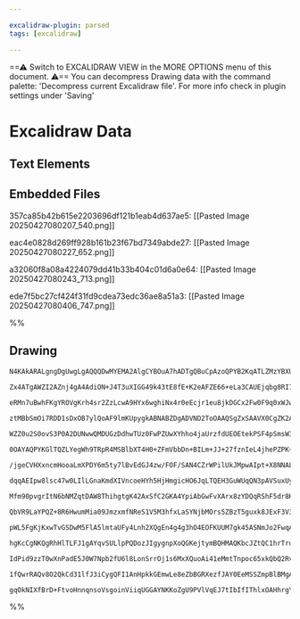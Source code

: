 ```yaml
---

excalidraw-plugin: parsed
tags: [excalidraw]

---
```

==⚠  Switch to EXCALIDRAW VIEW in the MORE OPTIONS menu of this document. ⚠== You can decompress Drawing data with the command palette: 'Decompress current Excalidraw file'. For more info check in plugin settings under 'Saving'


# Excalidraw Data

## Text Elements
## Embedded Files
357ca85b42b615e2203696df121b1eab4d637ae5: [[Pasted Image 20250427080207_540.png]]

eac4e0828d269ff928b161b23f67bd7349abde27: [[Pasted Image 20250427080227_652.png]]

a32060f8a08a4224079dd41b33b404c01d6a0e64: [[Pasted Image 20250427080243_713.png]]

ede7f5bc27cf424f31fd9cdea73edc36ae8a51a3: [[Pasted Image 20250427080406_747.png]]

%%
## Drawing
```compressed-json
N4KAkARALgngDgUwgLgAQQQDwMYEMA2AlgCYBOuA7hADTgQBuCpAzoQPYB2KqATLZMzYBXUtiRoIACyhQ4zZAHoFAc0JRJQgEYA6bGwC2CgF7N6hbEcK4OCtptbErHALRY8RMpWdx8Q1TdIEfARcZgRmBShcZQUebQBGAAYEmjoghH0EDihmbgBtcDBQMBKIEm4IAAkAUQAtTWwAdWCAEUkAfQAZAGEANnaADUwAKQHnTVSSyFhECsJ9aKR+Usxu

Zx4ATgAWZI2AZnj4gA4AdiON+J4T3uXIGG49k43tE8fE+K2eAFZE66+eLa3CAUEjqbg8RI7IGSBCEZTSbgnE7xIHWZTBbiJIHMKCkNgAawQ3TY+DYpAquOszDguEC2UmpU0uGw+OUeKEHGIxNJ5IklI41NpWSgDMgADNCPh8ABlWAYiSCDyiiA4vGExqgyTg7G4gkIWUweXoRXlIHs+EccK5NAowqQNg07Bqe42xJYu0QNnCOAASWI1tQeQAukCx

eRMn7uBwhFKgYROVgKrh4sr2ZzLcwA9HYx6wghiNx4r0eEcjr1eu8jkDGCx2Fw0F9q0xWJwAHKcMSFxJHPaJL7lvZVj2EZgtdJQfPcMUEMJAzTCTnVYKZbJZmP4IFCODEXATgs2k5bL4nL5fA5fIsbIFEDj4qPr69sFmTtDT/Cz3NRKBCAMQRCc+NlGVCVgkjCQ9mPPAji+TRPk0Xp4i+BAeAhPZeg2XpiDFS54k0eIQlg4hekeXAEC+ZVmHccRA

ztMBbSmOi7RDD1sDxOB7ylQoAF9lmKUpygkABNABZDgADVND2ToOAAQSgZxSAAVX0CgZK2AAFTQeEIZUZmosoFmUJYPVWNBnFLL5tD2Qcji2S8NjLDCgRdVA0N6bQUPiQcNm+X5en+QEPRBYgwTQVDGw9GE4QRNBrhuD00SNd0phVXVCW5MkKXIAUaTpEU52ZVk0y5ElMr5bLBTy4DJRlOV9JNAsdTVBANRCrUwqavUDSNFUSVND1zUkDMA3o0oH

WZZ0u2S0ovS3P0A2DUNwwQMDUGzDdhwTUz0FwPZUwXYhho4jaUrzfdUEOEtekPSF4pSmsW3rVAtkC+7mzrdsOE7G1LmI85jj4YdR3HF9UDfD8UvnDliCXDJhTXHMUq3Hc90LQ9j1Pay9i2E9r3jO80HWx9n3O8GEB1Xcfwqf9HA4IDQ0lFbzowZktgQbsS2IHh0LFMUfKOPCEK0vYxWuzRiFeLYNlwcXkJOCiqPyWjRpKeImKBViHWO7jeOHZmiU

0OAYAQPYKGlTQZLYegWh9TRpR4MSBlbXT4H0+ZFmVbbDn+BILm+JJ+27fznIeL4jhePZPK+LZrv7bYgWC0LeESQdoVheERVi9DUTppLOvS0reXQflKuFZUmRZWbOQyovoAq3Ky4ZqVuvqvrGs/ZrWqTwHTrS/U6oqBr9r8IarULIFxqdWApqBWbfX9fJmJSsNcAjc6ic24hEwkXByLNA6jsJh9cwQUHD25xJubLJta04bhTxvx7Pu+i6LnLV5sZ7

/jgeCVHXxncmHooaLmXPDY6m5ty7lBvEdGJ4zw/FOF/SAN4CZrWPilUkJMpwAIpt+X8NNALVVAszXaEIKxiiOLgbsuBPgAl+BsYgxA7KST2LBSE2B3hESoQgXoWwFYEGogUBiKtGJTCXqUTW7Ej6cRKDxQofFIACXQM4Qg/khA8E0NhXARgABWAAVCg6FMAACFWx7HYkCPScxDLGRSttdYGxEjuQuHZHsFwnhSxDj9fy2gLxHF+P4+I+wEKvVKIn

dqqAEIpw8lsc47w0LIlLGnaKmdXIVncoeHYh5HjHmgicHO6JqLTQEH3GuWUqQN3pAVSuxUynlQqUKKpHoQK1UNK3JU+cWqam1B3LqA8FRt2HhaMeNoJ6Okmq6Ypnp2TzwWuI8Uy1VobxSvGLe20IC4COMPdMIy0GI1KGdQsdlEJlg+HdUoD06xHNCZAS5bYOzUQhNsI4AJfpxh/ggP+YMcFAIOrDFcORwEemRlA86MCjxwJer2D4eNbxAowU+Qkp

Mfm90pvgrItN6bNMZqtDAW8ThihgtgK42AxSfC2GKA4YpiAbGwFvXArx8zYDQqRShF5dr8KNEIqYIi1ZiI1mxbWsjdYrOZsMbAOiACOnQXrCXwGKZw6wABKUANikGIAAeUwBql2swJDuyMp7NYJYfIvCcX2GOpwIopRcs4HG4d/b7EvmhI4RYbnAm6WFSEWxtBuj9f6v1SCpDpxiqgfxUzEpFM6XU4u9dGn5SAYVKuJUeTlJyvGohrSepD06V3CJ

QbVR9LaYPQZ+8R6HwumMia09JmzxmfNReS1V5M3hfxLaSYNjbMOrs5ZBzT5guxk8JExF3V3KepHR+H0HmFlLD5C4Xl3UjjHL/UGuIhCAMhn80Bq5W2QBBV88FGNo4xzOOc5B+Nd0QEwUi7B74N0HK/FTCQBC6ZEJbRIXo2AzwIGuNjAWWxNnEDQlLZlJxNBMi+MQU4iR9hinFr2DYiHOWCOVrcURJR5kQEkUKsAciSgKLKMzNgRhuiaA4LgSoCaU

pWL5FgKjKxwTvGSDwM5FlA5lmtaUFy4Lnh2XQgEn4g4g3hO4EOFKUUM7gk45ASNmJo2FwqAAYnwip2xjIk21IU/U9NVUm5Zvaf1XundPW8E6S3EtHSBrCGGZmceHpJ4TIum6Ot3oG1oEWs0xZ690FtrWUmGSXaK29oEP28ElxtjFguFMsd99J33K+tRM45KMIOXecuz5q7SDrrnFuuGO7pEnVKPu6BsDTwvWutfD0KDL3XtBmTSxdGKipkoHoxrE

hgKcCgNKQgRhHlTLFJ1gAYqvSULlpPQDozJIgygnpXoQGKejtymBQHMAQKbcJZtQC1hrTruB4xMCWT5+0pA4TxgIK1zAqSIDKlwEILbSrwg9eomu+957LSVBDak+IHkvjcXAEvDZcA4CyigdwPi0AYSZAqDuUgd5lgMEIAgCgxiNMHRjRARTvMsdigZFhkQeUfQTn0LKZq6PlMIFU7j7A+PhSE4yCjmpaOtOxoabpwoePSAE6J4Nmq5mBmWYkTT7

IdPid9zzT0wXnPadE5J0W7Npb2fU6l8LonSrrOj1s6MxXQuoAi41eMmtTnpoc65xkQbQ2Rv4DG/DpXpv9Dm+yN13rjGbc65FxdqA62ZsVGCAtqnbuZdRFIJ7znbAKAwlwN5/ZJvpcZGqJyGSofw8hBIUn/3yvddE8T3iCgejXYVGKrjyieIpQDAeC854FxTynBONzaO3x4fF5JPgQS3Bei2RONoI8rqU5Mb9vDowbADBg49PQAg67MQJB1trjPIu

1fQwrRAQv8O2QkCd31lfJ3iCygQFI1AnHpkkGEmwLe8eZbBGRXezfJAY0EeMSSZmpBlBMgABQsfybwGB1BP8f+SF8AAlMqA9soDGLSAXs/rgG/r2N/jwNAbwHAX/oAdPpLnlLLoSPritpwAjIVhACvJkA9gmCdq+mgARlkOfpltlixEQHvi9kCORlDmgLQfZndjeM9llggMgfaJoDoggNgDkNKORnAMfqfuRpoBfrehDDJnwYQIwHokPvgCPtRvn

gqOkNIXfBrD+FtvoHnnqnsoVsgoinViiqUGGAYNKKoZgU9PVlVqEJ7tIbIfIThlxOAHhrgYzAGMAM4VxEAA=
```
%%